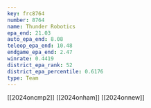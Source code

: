 ```yaml
---
key: frc8764
number: 8764
name: Thunder Robotics
epa_end: 21.03
auto_epa_end: 8.08
teleop_epa_end: 10.48
endgame_epa_end: 2.47
winrate: 0.4419
district_epa_rank: 52
district_epa_percentile: 0.6176
type: Team
---
```

[[2024oncmp2]]
[[2024onham]]
[[2024onnew]]
